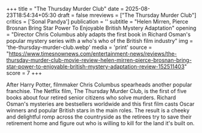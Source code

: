 +++
title = "The Thursday Murder Club"
date = 2025-08-23T18:54:34+05:30
draft = false
mreviews = ["The Thursday Murder Club"]
critics = ['Sonal Pandya']
publication = ''
subtitle = "Helen Mirren, Pierce Brosnan Bring Star Power To Enjoyable British Mystery Adaptation"
opening = "Director Chris Columbus ably adapts the first book in Richard Osman's popular mystery series with a who's who of the British film industry"
img = 'the-thursday-murder-club.webp'
media = 'print'
source = "https://www.timesnownews.com/entertainment-news/reviews/the-thursday-murder-club-movie-review-helen-mirren-pierce-brosnan-bring-star-power-to-enjoyable-british-mystery-adaptation-review-152511403"
score = 7
+++

After Harry Potter, filmmaker Chris Columbus spearheads another popular franchise. The Netflix film, The Thursday Murder Club, is the first of five books about four retired senior citizens who solve murders. Richard Osman's mysteries are bestsellers worldwide and this first film casts Oscar winners and popular British stars in the main roles. The result is a cheeky and delightful romp across the countryside as the retirees try to save their retirement home and figure out who is willing to kill for the land it's built on.
